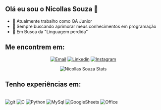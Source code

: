 ## Olá eu sou o Nicollas Souza 👋

- 🔭 Atualmente trabalho como QA Junior
- 🌱 Sempre buscando aprimorar meus conhecimentos em programação
- 🤔 Em Busca da "Linguagem perdida"

## Me encontrem em:
<div align="center">

[![Email](https://img.shields.io/badge/Gmail-D14836?style=for-the-badge&logo=gmail&logoColor=white
)](mailto:nicollassouza56@gmail.com)
[![Linkedin](https://img.shields.io/badge/LinkedIn-0077B5?style=for-the-badge&logo=linkedin&logoColor=white
)](https://www.linkedin.com/in/nicollas-souza-352507119/)
[![Instagram](https://img.shields.io/badge/Instagram-E4405F?style=for-the-badge&logo=instagram&logoColor=white
)](https://www.instagram.com/nicollassouza56/)

![Nicollas Souza Stats](https://github-readme-stats.vercel.app/api?username=Nicollas56&show_icons=true&theme=github_dark)

</div>

## Tenho experiências em:
<div style="display: inline_block"><br/>
  <img align="center" alt="git" src="https://img.shields.io/badge/GIT-E44C30?style=for-the-badge&logo=git&logoColor=white">
  <img align="center" alt="C" src="https://img.shields.io/badge/C%2B%2B-00599C?style=for-the-badge&logo=c%2B%2B&logoColor=white">
  <img align="center" alt="Python" src="https://img.shields.io/badge/Python-14354C?style=for-the-badge&logo=python&logoColor=white">
  <img align="center" alt="MySql" src="https://img.shields.io/badge/MySQL-00000F?style=for-the-badge&logo=mysql&logoColor=white">
  <img align="center" alt="GoogleSheets" src="https://img.shields.io/badge/Google%20Sheets-34A853?style=for-the-badge&logo=google-sheets&logoColor=white">
  <img align="center" alt="Office" src="https://img.shields.io/badge/Microsoft_Office-D83B01?style=for-the-badge&logo=microsoft-office&logoColor=white">




</div>